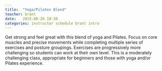 ```yaml
---
title:  "Yoga/Pilates Blend"
teacher: brant
date:   2015-08-26 18:30
categories: instructor schedule brant intro
---
```

Get strong and feel great with this blend of yoga and Pilates. Focus on core muscles and precise movements while completing multiple series of exercises and posture groupings. Exercises are progressively more challenging so students can work at their own level. This is a moderately challenging class, appropriate for beginners and those with yoga and/or Pilates experience.
